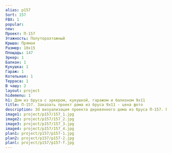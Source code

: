 ```yaml
---
alias: p157
Sort: 157
FBX: 1
popular: 
new: 
Проект: П-157
Этажность: Полутораэтажный
Крыша: Прямая
Размер: 10х15
Площадь: 147
Эркер: 1
Балкон: 1
Кукушка: 1
Гараж: 1
Котельная: 1
Терраса: 1
В чашу: 2
layout: project
hidemenu: 1
h1: Дом из бруса с эркером, кукушкой, гаражом и балконом 9х11
title: П-157. Заказать проект дома из бруса 9х11 - цена фото
description: 3d визуализация проекта деревянного дома из бруса П-157. Площадь 147 м2, размер 9х11. Вы можете внести любые изменения в проект.
image1: project/p157/157_1.jpg
image2: project/p157/157_2.jpg
image3: project/p157/157_3.jpg
image4: project/p157/157_4.jpg
plan1: project/p157/p157-1.jpg
plan2: project/p157/p157-2.jpg
planl: project/p157/p157-f.jpg
---
```


